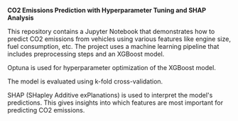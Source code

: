 **CO2 Emissions Prediction with Hyperparameter Tuning and SHAP Analysis**

This repository contains a Jupyter Notebook that demonstrates how to predict CO2 emissions from vehicles using various features like engine size, fuel consumption, etc. The project uses a machine learning pipeline that includes preprocessing steps and an XGBoost model.

Optuna is used for hyperparameter optimization of the XGBoost model.

The model is evaluated using k-fold cross-validation.
 
SHAP (SHapley Additive exPlanations) is used to interpret the model's predictions. This gives insights into which features are most important for predicting CO2 emissions.


